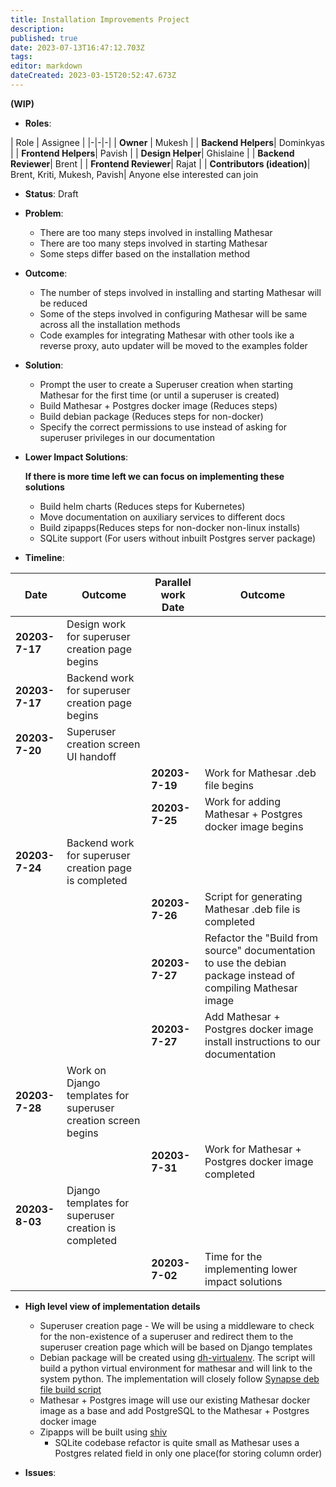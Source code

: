 ```yaml
---
title: Installation Improvements Project
description: 
published: true
date: 2023-07-13T16:47:12.703Z
tags: 
editor: markdown
dateCreated: 2023-03-15T20:52:47.673Z
---
```


**(WIP)**

- **Roles**:

| Role | Assignee |
|-|-|-|
| **Owner** | Mukesh |
| **Backend Helpers**| Dominkyas |
| **Frontend Helpers**| Pavish |
| **Design Helper**| Ghislaine |
| **Backend Reviewer**| Brent |
| **Frontend Reviewer**| Rajat |
| **Contributors (ideation)**| Brent, Kriti, Mukesh, Pavish| Anyone else interested can join
 
- **Status**: Draft


- **Problem**: 
  - There are too many steps involved in installing Mathesar
  - There are too many steps involved in starting Mathesar
  - Some steps differ based on the installation method


- **Outcome**: 
  - The number of steps involved in installing and starting Mathesar will be reduced
  - Some of the steps involved in configuring Mathesar will be same across all the installation methods
  - Code examples for integrating Mathesar with other tools ike a reverse proxy, auto updater will be moved to the examples folder


- **Solution**: 
  - Prompt the user to create a Superuser creation when starting Mathesar for the first time (or until a superuser is created)
  - Build Mathesar + Postgres docker image (Reduces steps)
  - Build debian package (Reduces steps for non-docker)
  - Specify the correct permissions to use instead of asking for superuser privileges in our documentation


- **Lower Impact Solutions**: 

  **If there is more time left we can focus on implementing these solutions**
    - Build helm charts (Reduces steps for Kubernetes)
    - Move documentation on auxiliary services to different docs
    - Build zipapps(Reduces steps for non-docker non-linux installs)
    - SQLite support (For users without inbuilt Postgres server package)


- **Timeline**:

| Date | Outcome | Parallel work Date | Outcome |
|-|-|-|-|
| **20203-7-17** | Design work for superuser creation page begins|
| **20203-7-17** | Backend work for superuser creation page begins |
| **20203-7-20**| Superuser creation screen UI handoff |
| | | **20203-7-19**| Work for Mathesar .deb file begins |
| | | **20203-7-25**| Work for adding Mathesar + Postgres docker image begins |
| **20203-7-24** | Backend work for superuser creation page is completed  |
| | | **20203-7-26**| Script for generating Mathesar .deb file is completed |
| | | **20203-7-27**| Refactor the "Build from source" documentation to use the debian package instead of compiling Mathesar image|
| | | **20203-7-27**| Add Mathesar + Postgres docker image install instructions to our documentation|
| **20203-7-28**| Work on Django templates for superuser creation screen begins|
| | | **20203-7-31**| Work for Mathesar + Postgres docker image completed |
| **20203-8-03**| Django templates for superuser creation is completed  |
| | | **20203-7-02**| Time for the implementing lower impact solutions |

- **High level view of implementation details**
	- Superuser creation page - We will be using a middleware to check for the non-existence of a superuser and redirect them to the superuser creation page which will be based on Django templates
  - Debian package will be created using [dh-virtualenv](https://github.com/spotify/dh-virtualenv). The script will build a python virtual environment for mathesar and will link to the system python. The implementation will closely follow [Synapse deb file build script](https://github.com/matrix-org/synapse/blob/develop/scripts-dev/build_debian_packages.py)
  - Mathesar + Postgres image will use our existing Mathesar docker image as a base and add PostgreSQL to the Mathesar + Postgres docker image
  - Zipapps will be built using [shiv](https://shiv.readthedocs.io/en/latest/)
	- SQLite codebase refactor is quite small as Mathesar uses a Postgres related field in only one place(for storing column order)

- **Issues**: 



